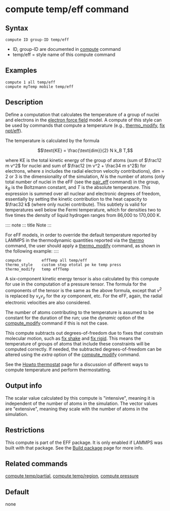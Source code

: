 # compute temp/eff command

## Syntax

``` LAMMPS
compute ID group-ID temp/eff
```

-   ID, group-ID are documented in [compute](compute) command
-   temp/eff = style name of this compute command

## Examples

``` LAMMPS
compute 1 all temp/eff
compute myTemp mobile temp/eff
```

## Description

Define a computation that calculates the temperature of a group of
nuclei and electrons in the [electron force field](pair_eff) model. A
compute of this style can be used by commands that compute a temperature
(e.g., [thermo_modify](thermo_modify), [fix npt/eff](fix_nh_eff)).

The temperature is calculated by the formula

$$\text{KE} = \frac{\text{dim}}{2} N k_B T,$$

where KE is the total kinetic energy of the group of atoms (sum of
$\frac12 m v^2$ for nuclei and sum of $\frac12 (m v^2 + \frac34 m s^2$)
for electrons, where $s$ includes the radial electron velocity
contributions), dim = 2 or 3 is the dimensionality of the simulation,
$N$ is the number of atoms (only total number of nuclei in the eFF (see
the [pair_eff](pair_style) command) in the group, $k_B$ is the Boltzmann
constant, and $T$ is the absolute temperature. This expression is summed
over all nuclear and electronic degrees of freedom, essentially by
setting the kinetic contribution to the heat capacity to $\frac32 k$
(where only nuclei contribute). This subtlety is valid for temperatures
well below the Fermi temperature, which for densities two to five times
the density of liquid hydrogen ranges from 86,000 to 170,000 K.

:::: note
::: title
Note
:::

For eFF models, in order to override the default temperature reported by
LAMMPS in the thermodynamic quantities reported via the [thermo](thermo)
command, the user should apply a [thermo_modify](thermo_modify) command,
as shown in the following example:
::::

``` LAMMPS
compute         effTemp all temp/eff
thermo_style    custom step etotal pe ke temp press
thermo_modify   temp effTemp
```

A six-component kinetic energy tensor is also calculated by this compute
for use in the computation of a pressure tensor. The formula for the
components of the tensor is the same as the above formula, except that
$v^2$ is replaced by $v_x v_y$ for the $xy$ component, etc. For the eFF,
again, the radial electronic velocities are also considered.

The number of atoms contributing to the temperature is assumed to be
constant for the duration of the run; use the *dynamic* option of the
[compute_modify](compute_modify) command if this is not the case.

This compute subtracts out degrees-of-freedom due to fixes that
constrain molecular motion, such as [fix shake](fix_shake) and [fix
rigid](fix_rigid). This means the temperature of groups of atoms that
include these constraints will be computed correctly. If needed, the
subtracted degrees-of-freedom can be altered using the *extra* option of
the [compute_modify](compute_modify) command.

See the [Howto thermostat](Howto_thermostat) page for a discussion of
different ways to compute temperature and perform thermostatting.

## Output info

The scalar value calculated by this compute is \"intensive\", meaning it
is independent of the number of atoms in the simulation. The vector
values are \"extensive\", meaning they scale with the number of atoms in
the simulation.

## Restrictions

This compute is part of the EFF package. It is only enabled if LAMMPS
was built with that package. See the [Build package](Build_package) page
for more info.

## Related commands

[compute temp/partial](compute_temp_partial), [compute
temp/region](compute_temp_region), [compute pressure](compute_pressure)

## Default

none
